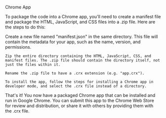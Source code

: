 Chrome App

To package the code into a Chrome app, you'll need to create a manifest file and package the HTML, JavaScript, and CSS files into a .zip file. Here are the steps to do this:

Create a new file named "manifest.json" in the same directory. This file will contain the metadata for your app, such as the name, version, and permissions. 

    Zip the entire directory containing the HTML, JavaScript, CSS, and manifest files. The .zip file should contain the directory itself, not just the files within it.

    Rename the .zip file to have a .crx extension (e.g. "app.crx").

    To install the app, follow the steps for installing a Chrome app in developer mode, and select the .crx file instead of a directory.

That's it! You now have a packaged Chrome app that can be installed and run in Google Chrome. You can submit this app to the Chrome Web Store for review and distribution, or share it with others by providing them with the .crx file.